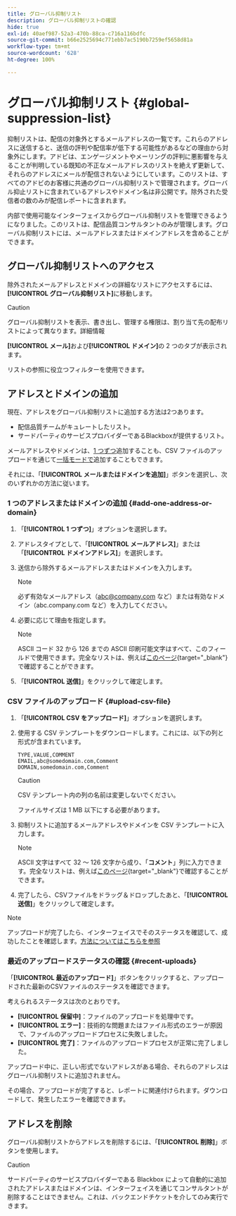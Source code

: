 ```yaml
---
title: グローバル抑制リスト
description: グローバル抑制リストの確認
hide: true
exl-id: 40aef987-52a3-470b-88ca-c716a116bdfc
source-git-commit: b66e2525694c771ebb7ac5190b7259ef5658d81a
workflow-type: tm+mt
source-wordcount: '628'
ht-degree: 100%

---
```


# グローバル抑制リスト {#global-suppression-list}

抑制リストは、配信の対象外とするメールアドレスの一覧です。これらのアドレスに送信すると、送信の評判や配信率が低下する可能性があるなどの理由から対象外にします。アドビは、エンゲージメントやメーリングの評判に悪影響を与えることが判明している既知の不正なメールアドレスのリストを絶えず更新して、それらのアドレスにメールが配信されないようにしています。このリストは、すべてのアドビのお客様に共通のグローバル抑制リストで管理されます。グローバル抑止リストに含まれているアドレスやドメイン名は非公開です。除外された受信者の数のみが配信レポートに含まれます。

内部で使用可能なインターフェイスからグローバル抑制リストを管理できるようになりました。このリストは、配信品質コンサルタントのみが管理します。グローバル抑制リストには、メールアドレスまたはドメインアドレスを含めることができます。

## グローバル抑制リストへのアクセス

除外されたメールアドレスとドメインの詳細なリストにアクセスするには、**[!UICONTROL グローバル抑制リスト]**&#x200B;に移動します。

>[!CAUTION]
>
>グローバル抑制リストを表示、書き出し、管理する権限は、割り当て先の配布リストによって異なります。詳細情報

**[!UICONTROL メール]**&#x200B;および&#x200B;**[!UICONTROL ドメイン]**&#x200B;の 2 つのタブが表示されます。

リストの参照に役立つフィルターを使用できます。

## アドレスとドメインの追加

現在、アドレスをグローバル抑制リストに追加する方法は2つあります。

* 配信品質チームがキュレートしたリスト。
* サードパーティのサービスプロバイダーであるBlackboxが提供するリスト。

メールアドレスやドメインは、[1 つずつ](#add-one-address-or-domain)追加することも、CSV ファイルのアップロードを通じて[一括モードで](#upload-csv-file)追加することもできます。

それには、「**[!UICONTROL メールまたはドメインを追加]**」ボタンを選択し、次のいずれかの方法に従います。

### 1 つのアドレスまたはドメインの追加 {#add-one-address-or-domain}

1. 「**[!UICONTROL 1 つずつ]**」オプションを選択します。

1. アドレスタイプとして、「**[!UICONTROL メールアドレス]**」または「**[!UICONTROL ドメインアドレス]**」を選択します。

1. 送信から除外するメールアドレスまたはドメインを入力します。

   >[!NOTE]
   >
   >必ず有効なメールアドレス（abc@company.com など）または有効なドメイン（abc.company.com など）を入力してください。

1. 必要に応じて理由を指定します。

   >[!NOTE]
   >
   >ASCII コード 32 から 126 までの ASCII 印刷可能文字はすべて、このフィールドで使用できます。完全なリストは、例えば[このページ](https://en.wikipedia.org/wiki/Wikipedia:ASCII#ASCII_printable_characters){target="_blank"}で確認することができます。

1. 「**[!UICONTROL 送信]**」をクリックして確定します。

### CSV ファイルのアップロード {#upload-csv-file}

1. 「**[!UICONTROL CSV をアップロード]**」オプションを選択します。

1. 使用する CSV テンプレートをダウンロードします。これには、以下の列と形式が含まれています。

   ```
   TYPE,VALUE,COMMENT
   EMAIL,abc@somedomain.com,Comment
   DOMAIN,somedomain.com,Comment
   ```

   >[!CAUTION]
   >
   >CSV テンプレート内の列の名前は変更しないでください。
   >
   >ファイルサイズは 1 MB 以下にする必要があります。

1. 抑制リストに追加するメールアドレスやドメインを CSV テンプレートに入力します。

   >[!NOTE]
   >
   >ASCII 文字はすべて 32 ～ 126 文字から成り、「**コメント**」列に入力できます。完全なリストは、例えば[このページ](https://en.wikipedia.org/wiki/Wikipedia:ASCII#ASCII_printable_characters){target="_blank"}で確認することができます。

1. 完了したら、CSVファイルをドラッグ＆ドロップしたあと、「**[!UICONTROL 送信]**」をクリックして確定します。

>[!NOTE]
>
>アップロードが完了したら、インターフェイスでそのステータスを確認して、成功したことを確認します。[方法についてはこちらを参照](#recent-uploads)

### 最近のアップロードステータスの確認 {#recent-uploads}

「**[!UICONTROL 最近のアップロード]**」ボタンをクリックすると、アップロードされた最新のCSVファイルのステータスを確認できます。

考えられるステータスは次のとおりです。

* **[!UICONTROL 保留中]**：ファイルのアップロードを処理中です。
* **[!UICONTROL エラー]**：技術的な問題またはファイル形式のエラーが原因で、ファイルのアップロードプロセスに失敗しました。
* **[!UICONTROL 完了]**：ファイルのアップロードプロセスが正常に完了しました。

アップロード中に、正しい形式でないアドレスがある場合、それらのアドレスはグローバル抑制リストに追加されません。

その場合、アップロードが完了すると、レポートに関連付けられます。ダウンロードして、発生したエラーを確認できます。

## アドレスを削除

グローバル抑制リストからアドレスを削除するには、「**[!UICONTROL 削除]**」ボタンを使用します。

>[!CAUTION]
>
>サードパーティのサービスプロバイダーである Blackbox によって自動的に追加されたアドレスまたはドメインは、インターフェイスを通じてコンサルタントが削除することはできません。これは、バックエンドチケットを介してのみ実行できます。
